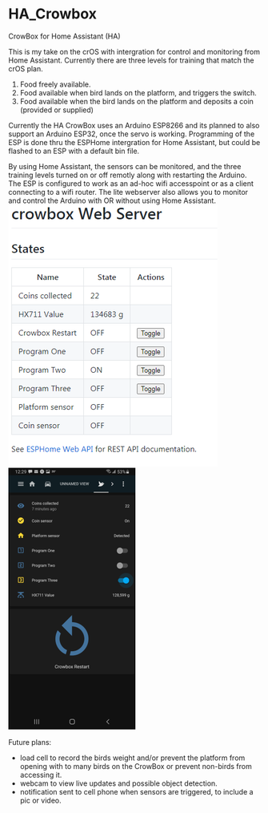 # HA_Crowbox
CrowBox for Home Assistant (HA)

This is my take on the crOS with intergration for control and monitoring from Home Assistant.
Currently there are three levels for training that match the crOS plan.
  1. Food freely available.
  2. Food available when bird lands on the platform, and triggers the switch.
  3. Food available when the bird lands on the platform and deposits a coin (provided or supplied)

Currently the HA CrowBox uses an Arduino ESP8266 and its planned to also support an Arduino ESP32, once the servo is working. Programming of the ESP is done thru the ESPHome intergration for Home Assistant, but could be flashed to an ESP with a default bin file.

By using Home Assistant, the sensors can be monitored, and the three training levels turned on or off remotly along with restarting the Arduino. The ESP is configured to work as an ad-hoc wifi accesspoint or as a client connecting to a wifi router. The lite webserver also allows you to monitor and control the Arduino with OR without using Home Assistant.
![webserver](./media/webserver.PNG)
![pic](./media/Screenshot_20210128-122937_Home%20Assistant.png)

Future plans:
  - load cell to record the birds weight and/or prevent the platform from opening with to many birds on the CrowBox or prevent non-birds from accessing it.
  - webcam to view live updates and possible object detection.
  - notification sent to cell phone when sensors are triggered, to include a pic or video.
  


